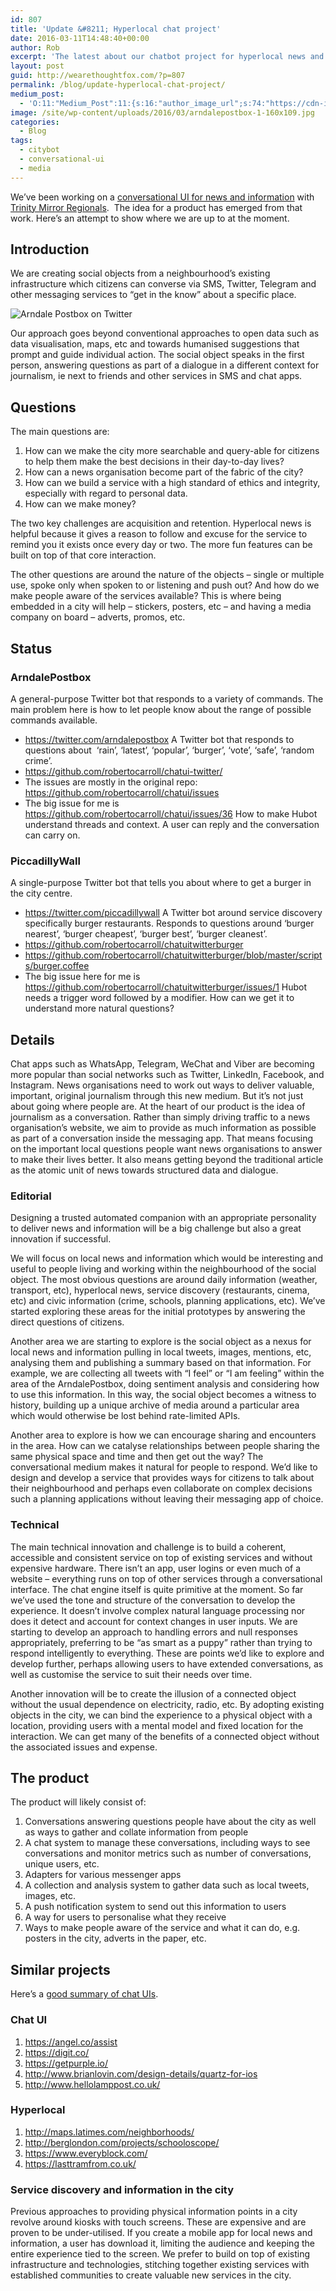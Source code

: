 ```yaml
---
id: 807
title: 'Update &#8211; Hyperlocal chat project'
date: 2016-03-11T14:48:40+00:00
author: Rob
excerpt: 'The latest about our chatbot project for hyperlocal news and information. '
layout: post
guid: http://wearethoughtfox.com/?p=807
permalink: /blog/update-hyperlocal-chat-project/
medium_post:
  - 'O:11:"Medium_Post":11:{s:16:"author_image_url";s:74:"https://cdn-images-1.medium.com/fit/c/200/200/1*dmbNkD5D-u45r44go_cf0g.png";s:10:"author_url";s:35:"https://medium.com/@wearethoughtfox";s:11:"byline_name";N;s:12:"byline_email";N;s:10:"cross_link";s:3:"yes";s:2:"id";s:12:"2406793aa1b4";s:21:"follower_notification";s:3:"yes";s:7:"license";s:14:"cc-40-by-nc-nd";s:14:"publication_id";s:2:"-1";s:6:"status";s:5:"draft";s:3:"url";s:48:"https://medium.com/@wearethoughtfox/2406793aa1b4";}'
image: /site/wp-content/uploads/2016/03/arndalepostbox-1-160x109.jpg
categories:
  - Blog
tags:
  - citybot
  - conversational-ui
  - media
---
```

We&#8217;ve been working on a [conversational UI for news and information](http://wearethoughtfox.com/blog/conversational-ui-part-1/) with [Trinity Mirror Regionals](http://manchestereveningnews.co.uk/).  The idea for a product has emerged from that work. Here&#8217;s an attempt to show where we are up to at the moment.

## Introduction

We are creating social objects from a neighbourhood’s existing infrastructure which citizens can converse via SMS, Twitter, Telegram and other messaging services to “get in the know” about a specific place.

<img class="alignleft size-full wp-image-809" src="http://wearethoughtfox.com/site/wp-content/uploads/2016/03/arndalepostbox.jpg" alt="Arndale Postbox on Twitter" srcset="http://wearethoughtfox.com/site/wp-content/uploads/2016/03/arndalepostbox.jpg 640w, http://wearethoughtfox.com/site/wp-content/uploads/2016/03/arndalepostbox-580x435.jpg 580w, http://wearethoughtfox.com/site/wp-content/uploads/2016/03/arndalepostbox-160x120.jpg 160w, http://wearethoughtfox.com/site/wp-content/uploads/2016/03/arndalepostbox-600x450.jpg 600w, http://wearethoughtfox.com/site/wp-content/uploads/2016/03/arndalepostbox-400x300.jpg 400w" sizes="(max-width: 640px) 100vw, 640px" />

Our approach goes beyond conventional approaches to open data such as data visualisation, maps, etc and towards humanised suggestions that prompt and guide individual action. The social object speaks in the first person, answering questions as part of a dialogue in a different context for journalism, ie next to friends and other services in SMS and chat apps.

## Questions

The main questions are:

  1. How can we make the city more searchable and query-able for citizens to help them make the best decisions in their day-to-day lives?
  2. How can a news organisation become part of the fabric of the city?
  3. How can we build a service with a high standard of ethics and integrity, especially with regard to personal data.
  4. How can we make money?

The two key challenges are acquisition and retention. Hyperlocal news is helpful because it gives a reason to follow and excuse for the service to remind you it exists once every day or two. The more fun features can be built on top of that core interaction.

The other questions are around the nature of the objects &#8211; single or multiple use, spoke only when spoken to or listening and push out? And how do we make people aware of the services available? This is where being embedded in a city will help &#8211; stickers, posters, etc &#8211; and having a media company on board &#8211; adverts, promos, etc.

## Status

### ArndalePostbox

A general-purpose Twitter bot that responds to a variety of commands. The main problem here is how to let people know about the range of possible commands available.

  * <https://twitter.com/arndalepostbox> A Twitter bot that responds to questions about  &#8216;rain&#8217;, &#8216;latest&#8217;, &#8216;popular&#8217;, &#8216;burger&#8217;, &#8216;vote&#8217;, &#8216;safe&#8217;, &#8216;random crime&#8217;.
  * <https://github.com/robertocarroll/chatui-twitter/>
  * The issues are mostly in the original repo: <https://github.com/robertocarroll/chatui/issues>
  * The big issue for me is <https://github.com/robertocarroll/chatui/issues/36> How to make Hubot understand threads and context. A user can reply and the conversation can carry on.

### PiccadillyWall

A single-purpose Twitter bot that tells you about where to get a burger in the city centre.

  * <https://twitter.com/piccadillywall> A Twitter bot around service discovery specifically burger restaurants. Responds to questions around &#8216;burger nearest&#8217;, &#8216;burger cheapest&#8217;, &#8216;burger best&#8217;, &#8216;burger cleanest&#8217;.
  * <https://github.com/robertocarroll/chatuitwitterburger>
  * <https://github.com/robertocarroll/chatuitwitterburger/blob/master/scripts/burger.coffee>
  * The big issue here for me is https://github.com/robertocarroll/chatuitwitterburger/issues/1 Hubot needs a trigger word followed by a modifier. How can we get it to understand more natural questions?

## Details

Chat apps such as WhatsApp, Telegram, WeChat and Viber are becoming more popular than social networks such as Twitter, LinkedIn, Facebook, and Instagram. News organisations need to work out ways to deliver valuable, important, original journalism through this new medium. But it’s not just about going where people are. At the heart of our product is the idea of journalism as a conversation. Rather than simply driving traffic to a news organisation’s website, we aim to provide as much information as possible as part of a conversation inside the messaging app. That means focusing on the important local questions people want news organisations to answer to make their lives better. It also means getting beyond the traditional article as the atomic unit of news towards structured data and dialogue.

### Editorial

Designing a trusted automated companion with an appropriate personality to deliver news and information will be a big challenge but also a great innovation if successful.

We will focus on local news and information which would be interesting and useful to people living and working within the neighbourhood of the social object. The most obvious questions are around daily information (weather, transport, etc), hyperlocal news, service discovery (restaurants, cinema, etc) and civic information (crime, schools, planning applications, etc). We’ve started exploring these areas for the initial prototypes by answering the direct questions of citizens.

Another area we are starting to explore is the social object as a nexus for local news and information pulling in local tweets, images, mentions, etc, analysing them and publishing a summary based on that information. For example, we are collecting all tweets with “I feel” or “I am feeling” within the area of the ArndalePostbox, doing sentiment analysis and considering how to use this information. In this way, the social object becomes a witness to history, building up a unique archive of media around a particular area which would otherwise be lost behind rate-limited APIs.

Another area to explore is how we can encourage sharing and encounters in the area. How can we catalyse relationships between people sharing the same physical space and time and then get out the way? The conversational medium makes it natural for people to respond. We’d like to design and develop a service that provides ways for citizens to talk about their neighbourhood and perhaps even collaborate on complex decisions such a planning applications without leaving their messaging app of choice.

### Technical

The main technical innovation and challenge is to build a coherent, accessible and consistent service on top of existing services and without expensive hardware. There isn’t an app, user logins or even much of a website &#8211; everything runs on top of other services through a conversational interface. The chat engine itself is quite primitive at the moment. So far we’ve used the tone and structure of the conversation to develop the experience. It doesn’t involve complex natural language processing nor does it detect and account for context changes in user inputs. We are starting to develop an approach to handling errors and null responses appropriately, preferring to be “as smart as a puppy” rather than trying to respond intelligently to everything. These are points we’d like to explore and develop further, perhaps allowing users to have extended conversations, as well as customise the service to suit their needs over time.

Another innovation will be to create the illusion of a connected object without the usual dependence on electricity, radio, etc. By adopting existing objects in the city, we can bind the experience to a physical object with a location, providing users with a mental model and fixed location for the interaction. We can get many of the benefits of a connected object without the associated issues and expense.

## The product

The product will likely consist of:

  1. Conversations answering questions people have about the city as well as ways to gather and collate information from people
  2. A chat system to manage these conversations, including ways to see conversations and monitor metrics such as number of conversations, unique users, etc.
  3. Adapters for various messenger apps
  4. A collection and analysis system to gather data such as local tweets, images, etc.
  5. A push notification system to send out this information to users
  6. A way for users to personalise what they receive
  7. Ways to make people aware of the service and what it can do, e.g. posters in the city, adverts in the paper, etc.

## Similar projects

Here&#8217;s a [good summary of chat UIs](https://medium.com/@tedlivingston/the-future-of-chat-isn-t-ai-b07f65bc252).

### Chat UI

  1. <https://angel.co/assist>
  2. <https://digit.co/>
  3. <https://getpurple.io/>
  4. <http://www.brianlovin.com/design-details/quartz-for-ios>
  5. <http://www.hellolamppost.co.uk/>

### Hyperlocal

  1. <http://maps.latimes.com/neighborhoods/>
  2. <http://berglondon.com/projects/schooloscope/>
  3. <https://www.everyblock.com/>
  4. <https://lasttramfrom.co.uk/>

### Service discovery and information in the city

Previous approaches to providing physical information points in a city revolve around kiosks with touch screens. These are expensive and are proven to be under-utilised. If you create a mobile app for local news and information, a user has download it, limiting the audience and keeping the entire experience tied to the screen. We prefer to build on top of existing infrastructure and technologies, stitching together existing services with established communities to create valuable new services in the city.